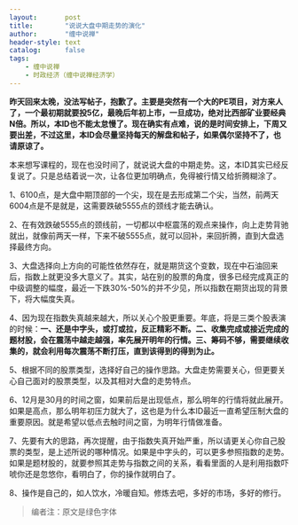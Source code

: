 ```yaml
---
layout:       post
title:        "说说大盘中期走势的演化"
author:       "缠中说禅"
header-style: text
catalog:      false
tags:
    - 缠中说禅
    - 时政经济（缠中说禅经济学）
---
```


**昨天回来太晚，没法写帖子，抱歉了。主要是突然有一个大的PE项目，对方来人了，一个最初期就要投5亿，最晚后年初上市，一旦成功，绝对比西部矿业要经典N倍。所以，本ID也不能太怠慢了。现在确实有点难，说的是时间安排上，下周又要出差，不过这里，本ID会尽量坚持每天的解盘和帖子，如果偶尔坚持不了，也请原谅了。**



本来想写课程的，现在也没时间了，就说说大盘的中期走势。这，本ID其实已经反复说了。只是总结着说一次，让各位更加明确点，免得被行情又给折腾糊涂了。



1、6100点，是大盘中期顶部的一个尖，现在是去形成第二个尖，当然，前两天6004点是不是就是，这需要跌破5555点的颈线才能去确认。



2、在有效跌破5555点的颈线前，一切都以中枢震荡的观点来操作，向上走势背驰就出，就像前两天一样，下来不破5555点，就可以回补，来回折腾，直到大盘选择最终方向。



3、大盘选择向上方向的可能性依然存在，就是期货这个变数，现在中石油回来后，指数上就更没多大意义了。其实，站在别的股票的角度，很多已经完成真正的中级调整的幅度，最近一下跌30%-50%的并不少见，所以指数在期货出现的背景下，将大幅度失真。



4、因为现在指数失真越来越大，所以关心个股更重要。年底，将是三类个股表演的时候：**一、还是中字头，或打或拉，反正精彩不断。二、收集完成或接近完成的题材股，会在震荡中越走越强，率先展开明年的行情。三、筹码不够，需要继续收集的，就会利用每次震荡不断打压，直到该得到的得到为止。**



5、根据不同的股票类型，选择好自己的操作思路。大盘走势需要关心，但更要关心自己面对的股票类型，以及其相对大盘的走势特点。



6、12月是30月的时间之窗，如果前后是出现低点，那么明年的行情将就此展开。如果是高点，那么明年初压力就大了，这也是为什么本ID最近一直希望压制大盘的重要原因。就是希望以低点去触时间之窗，为明年行情做准备。



7、先要有大的思路，再次提醒，由于指数失真开始严重，所以请更关心你自己股票的类型，是上述所说的哪种情况。如果是中字头的，可以更多参照指数的走势。如果是题材股的，就要参照其走势与指数之间的关系，看看里面的人是利用指数吓唬你还是忽悠你，看明白了，你的操作就明白了。



8、操作是自己的，如人饮水，冷暖自知。修炼去吧，多好的市场，多好的修行。



> 编者注：原文是绿色字体
